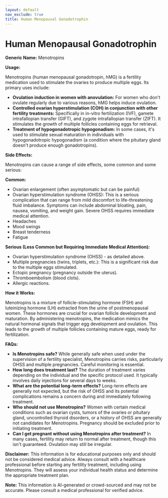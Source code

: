 ```yaml
---
layout: default
nav_exclude: true
title: Human Menopausal Gonadotrophin
---
```


# Human Menopausal Gonadotrophin

**Generic Name:** Menotropins

**Usage:**

Menotropins (human menopausal gonadotropin, hMG) is a fertility medication used to stimulate the ovaries to produce multiple eggs.  Its primary uses include:

* **Ovulation induction in women with anovulation:**  For women who don't ovulate regularly due to various reasons, hMG helps induce ovulation.
* **Controlled ovarian hyperstimulation (COH) in conjunction with other fertility treatments:**  Specifically in in-vitro fertilization (IVF), gamete intrafallopian transfer (GIFT), and zygote intrafallopian transfer (ZIFT).  It stimulates the growth of multiple follicles containing eggs for retrieval.
* **Treatment of hypogonadotropic hypogonadism:** In some cases, it's used to stimulate sexual maturation in individuals with hypogonadotropic hypogonadism (a condition where the pituitary gland doesn't produce enough gonadotropins).


**Side Effects:**

Menotropins can cause a range of side effects, some common and some serious:

**Common:**

* Ovarian enlargement (often asymptomatic but can be painful)
* Ovarian hyperstimulation syndrome (OHSS): This is a serious complication that can range from mild discomfort to life-threatening fluid imbalance. Symptoms can include abdominal bloating, pain, nausea, vomiting, and weight gain.  Severe OHSS requires immediate medical attention.
* Headaches
* Mood swings
* Breast tenderness
* Fatigue

**Serious (Less Common but Requiring Immediate Medical Attention):**

* Ovarian hyperstimulation syndrome (OHSS) - as detailed above.
* Multiple pregnancies (twins, triplets, etc.):  This is a significant risk due to the multiple eggs stimulated.
* Ectopic pregnancy (pregnancy outside the uterus).
* Thromboembolism (blood clots).
* Allergic reactions.


**How it Works:**

Menotropins is a mixture of follicle-stimulating hormone (FSH) and luteinizing hormone (LH) extracted from the urine of postmenopausal women.  These hormones are crucial for ovarian follicle development and maturation.  By administering menotropins, the medication mimics the natural hormonal signals that trigger egg development and ovulation.  This leads to the growth of multiple follicles containing mature eggs, ready for fertilization.


**FAQs:**

* **Is Menotropins safe?**  While generally safe when used under the supervision of a fertility specialist, Menotropins carries risks, particularly OHSS and multiple pregnancies.  Careful monitoring is essential.
* **How long does treatment last?** The duration of treatment varies depending on the individual and the specific protocol used.  It typically involves daily injections for several days to weeks.
* **What are the potential long-term effects?** Long-term effects are generally not expected, but the risk of OHSS and its potential complications remains a concern during and immediately following treatment.
* **Who should not use Menotropins?** Women with certain medical conditions such as ovarian cysts, tumors of the ovaries or pituitary gland, uncontrolled thyroid disorders, or a history of OHSS are generally not candidates for Menotropins.  Pregnancy should be excluded prior to initiating treatment.
* **Can I get pregnant without using Menotropins after treatment?**  In many cases, fertility may return to normal after treatment, though this isn't guaranteed.   Ovulation may still be irregular.


**Disclaimer:** This information is for educational purposes only and should not be considered medical advice.  Always consult with a healthcare professional before starting any fertility treatment, including using Menotropins. They will assess your individual health status and determine the appropriate treatment plan.


**Note:** This information is AI-generated or crowd-sourced and may not be accurate. Please consult a medical professional for verified advice.